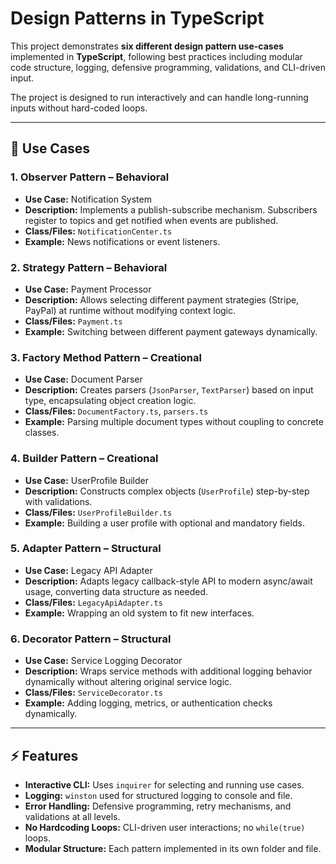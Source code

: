 # Design Patterns  in TypeScript

This project demonstrates **six different design pattern use-cases** implemented in **TypeScript**, following best practices including modular code structure, logging, defensive programming, validations, and CLI-driven input.  

The project is designed to run interactively and can handle long-running inputs without hard-coded loops.

---

## 🧩 Use Cases

### 1. **Observer Pattern** – Behavioral
- **Use Case:** Notification System
- **Description:** Implements a publish-subscribe mechanism. Subscribers register to topics and get notified when events are published.
- **Class/Files:** `NotificationCenter.ts`
- **Example:** News notifications or event listeners.

### 2. **Strategy Pattern** – Behavioral
- **Use Case:** Payment Processor
- **Description:** Allows selecting different payment strategies (Stripe, PayPal) at runtime without modifying context logic.
- **Class/Files:** `Payment.ts`
- **Example:** Switching between different payment gateways dynamically.

### 3. **Factory Method Pattern** – Creational
- **Use Case:** Document Parser
- **Description:** Creates parsers (`JsonParser`, `TextParser`) based on input type, encapsulating object creation logic.
- **Class/Files:** `DocumentFactory.ts`, `parsers.ts`
- **Example:** Parsing multiple document types without coupling to concrete classes.

### 4. **Builder Pattern** – Creational
- **Use Case:** UserProfile Builder
- **Description:** Constructs complex objects (`UserProfile`) step-by-step with validations.
- **Class/Files:** `UserProfileBuilder.ts`
- **Example:** Building a user profile with optional and mandatory fields.

### 5. **Adapter Pattern** – Structural
- **Use Case:** Legacy API Adapter
- **Description:** Adapts legacy callback-style API to modern async/await usage, converting data structure as needed.
- **Class/Files:** `LegacyApiAdapter.ts`
- **Example:** Wrapping an old system to fit new interfaces.

### 6. **Decorator Pattern** – Structural
- **Use Case:** Service Logging Decorator
- **Description:** Wraps service methods with additional logging behavior dynamically without altering original service logic.
- **Class/Files:** `ServiceDecorator.ts`
- **Example:** Adding logging, metrics, or authentication checks dynamically.

---

## ⚡ Features

- **Interactive CLI:** Uses `inquirer` for selecting and running use cases.
- **Logging:** `winston` used for structured logging to console and file.
- **Error Handling:** Defensive programming, retry mechanisms, and validations at all levels.
- **No Hardcoding Loops:** CLI-driven user interactions; no `while(true)` loops.
- **Modular Structure:** Each pattern implemented in its own folder and file.


